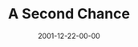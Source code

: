 ---
layout: message
category: message
series: "All I Want for Christmas Is..."
title: "A Second Chance"
date: 2001-12-22-00-00
message_id: 301
---